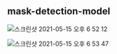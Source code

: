 ## mask-detection-model


![스크린샷 2021-05-15 오후 6 52 12](https://user-images.githubusercontent.com/72444675/118356217-1c156300-b5af-11eb-9a20-07ad1c4adc02.png)

![스크린샷 2021-05-15 오후 6 53 47](https://user-images.githubusercontent.com/72444675/118356219-1e77bd00-b5af-11eb-9745-e4925eb35c28.png)

